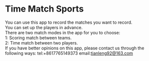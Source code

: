 # Time Match Sports
You can use this app to record the matches you want to record.  
You can set up the players in advance.  
There are two match modes in the app for you to choose:  
1: Scoring match between teams.  
2: Time match between two players.  
If you have better opinions on this app, please contact us through the following ways:  tel:+8617765149373  email:tianleng92@163.com
